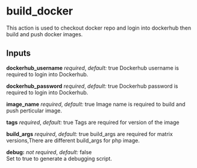 # build_docker
This action is used to checkout docker repo and login into dockerhub then build and push docker images.

## Inputs
**dockerhub_username** *required*, *default:* true
Dockerhub username is required to login into Dockerhub.

**dockerhub_password** *required*, *default:* true
Dockerhub password is required to login into Dockerhub.

**image_name** *required*, *default:* true
Image name is required to build and push perticular image.

**tags** *required*, *default:* true
Tags are required for version of the image

**build_args** *required*, *default:* true
build_args are required for matrix versions,There are different build_args for php image.

**debug:** *not required*, *default:* false  
Set to true to generate a debugging script.
